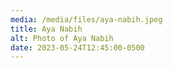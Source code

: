 ```yaml
---
media: /media/files/aya-nabih.jpeg
title: Aya Nabih
alt: Photo of Aya Nabih
date: 2023-05-24T12:45:00-0500
---
```

